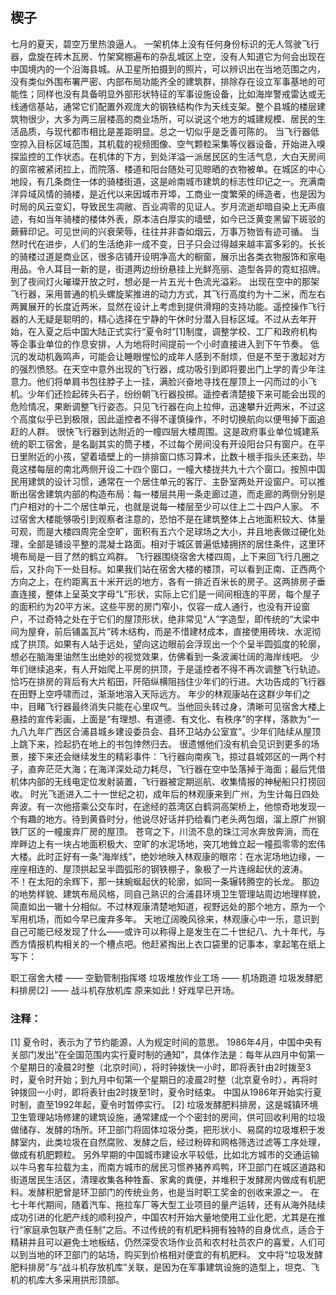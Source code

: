 ## 楔子

七月的夏天，碧空万里热浪逼人。
一架机体上没有任何身份标识的无人驾驶飞行器，盘旋在砖木瓦房、竹架窝棚遍布的杂乱城区上空，没有人知道它为何会出现在中国境内的一个沿海县城。从卫星所拍摄到的照片，可以辨识出在当地范围之内，没有类似外围布署严密、内部布局功能齐全的建筑群，排除存在设立军事基地的可能性；同样也没有具备明显外部形状特征的军事设施设备，比如海岸警戒雷达或无线通信基站，通常它们配置外观庞大的钢铁结构作为天线支架。整个县城的楼层建筑物很少，大多为两三层楼高的商业场所，可以说这个地方的城建规模、居民的生活品质，与现代都市相比是差距明显。总之一切似乎是乏善可陈的。
当飞行器低空掠入目标区域范围，其机载的视频图像、空气颗粒采集等仪器设备，开始进入嗅探监控的工作状态。在机体的下方，到处洋溢一派居民区的生活气息，大白天房间的窗帘被紧闭拉上，而院落、楼道和阳台随处可见晾晒的衣物被单。在城区的中心地段，有几条商住一体的骑楼街道，这是岭南城市建筑的标志性印记之一。充满南洋异域风情的骑楼，是近代以来因城市开埠，工商业一度繁荣的缔造者，也是因为时局的风云变幻，导致民生凋敝、百业凋零的见证人。岁月流逝却暗自染上无声痕迹，有如当年骑楼的楼体外表，原本洁白厚实的墙壁，如今已泛黄变黑留下斑驳的蕨藓印记。可见世间的兴衰荣辱，往往并非杳如烟云，万事万物皆有迹可循。
当然时代在进步，人们的生活绝非一成不变，日子只会过得越来越丰富多彩的。长长的骑楼过道是商业区，很多店铺开设明净高大的橱窗，展示出各类衣物服饰和家电用品。令人耳目一新的是，街道两边纷纷悬挂上光鲜亮丽、造型各异的霓虹招牌。到了夜间灯火璀璨开放之时，想必是一片五光十色流光溢彩。
出现在空中的那架飞行器，采用普通的机头螺旋桨推进的动力方式，其飞行高度约为十二米，而左右两翼展开的长度近两米，显然在设计上考虑到提供滑翔的支持功能。遥控操作飞行器的人无疑是聪明的，精心选择在宁静的午休时分潜入目标区域。不过从去年开始，在入夏之后中国大陆正式实行“夏令时”[1]制度，调整学校、工厂和政府机构等企事业单位的作息安排，人为地将时间提前一个小时直接进入到下午节奏。
低沉的发动机轰鸣声，可能会让睡眼惺忪的成年人感到不耐烦，但是不至于激起对方的强烈愤怒。在天空中意外出现的飞行器，成功吸引到即将要出门上学的青少年注意力。他们将单肩书包往脖子上一挂，满脸兴奋地寻找在屋顶上一闪而过的小飞机。少年们还捡起砖头石子，纷纷朝飞行器投掷。遥控者清楚接下来可能会出现的危险情况，果断调整飞行姿态。只见飞行器在向上拉伸，迅速攀升近两米，不过这个高度似乎已到极限，因此遥控者不得不谨慎操作，不时切换航向以便甩掉下面追赶的人群。
很快飞行器到达附近的一幢四层大楼周围。这是政府事业单位城建系统的职工宿舍，是名副其实的筒子楼，不过每个房间没有开设阳台只有窗户。在平日里附近的小孩，望着墙壁上的一排排窗口练习算术，比数十根手指头还来劲，毕竟这楼每层的南北两侧开设二十四个窗口，一幢大楼拢共九十六个窗口。按照中国民用建筑的设计习惯，通常在一个居住单元的客厅、主卧室两处开设窗户。可以推断出宿舍建筑内部的构造布局：每一楼层共用一条走廊过道，而走廊的两侧分别是门户相对的十二个居住单元，也就是说每一楼层至少可以住上二十四户人家。
不过宿舍大楼能够吸引到观察者注意的，恐怕不是在建筑整体上占地面积较大、体量可观，而是大楼四周完全空旷，面积有五六个足球场之大小，并且地表做过硬化处理，全部是铺设平整的混凝士路面。相对于城区普遍低矮拥挤的居住条件，这里环境布局是一目了然的鹤立鸡群。
飞行器围绕宿舍大楼四周，上下来回飞行几圈之后，又扑向下一处目标。如果我们站在宿舍大楼的楼顶，可以看到正南、正西两个方向之上，在约距离五十米开远的地方，各有一排近百米长的房子。这两排房子垂直连接，整体上呈英文字母“L”形状，实际上它们是一间间相连的平房，每个屋子的面积约为20平方米。这些平房的房门窄小，仅容一成人通行，也没有开设窗户，不过奇特之处在于它们的屋顶形状，绝非常见“人”字造型，即传统的“大梁中间为屋脊，前后铺盖瓦片”砖木结构，而是不惜建材成本，直接使用砖块、水泥彻成了拱顶。如果有人站于远处，望向这边眼前会浮现出一个个呈半圆弧度的轮廓，想必在脑海里油然生出绝妙的视觉效果，仿佛看到一条波澜壮阔的海岸线吧。
少年们继续追来，有人开始爬上平房的拱顶，于是遥控者不得不再次调整飞行轨迹。恰巧在排房的背后有大片稻田，阡陌纵横阻挡住少年们的行进。大功告成的飞行器在田野上空呼啸而过，渐渐地溶入天际远方。
年少的林观康站在这群少年们之中，目睹飞行器最终消失只能在心里叹气。当他回头转过身，清晰可见宿舍大楼上悬挂的宣传彩画，上面是“有理想、有道德、有文化、有秩序”的字样，落款为“一九八九年广西区合浦县城乡建设委员会、县环卫站办公室宣”。少年们陆续从屋顶上跳下来，捡起扔在地上的书包悻然归去。
很遗憾他们没有机会见识到更多的场景，接下来还会继续发生的精彩事件：飞行器向南疾飞，掠过县城郊区的一两个村子，直奔茫茫大海；在海洋深处动力耗尽，飞行器在空中坠落掉于海面；最后凭借机体内部的无线电定位发射装置，飞行器被定期巡航、收集情报的神秘船只打捞回收。
时光飞逝进入二十一世纪之初，成年后的林观康来到广州，为生计每日四处奔波。有一次他搭乘公交车时，在途经的荔湾区白鹤洞高架桥上，他惊奇地发现一个有趣的地方。待到黄昏时分，他说尽好话并扔给看门老头两包烟，溜上原广州钢铁厂区的一幢废弃厂房的屋顶。
苍穹之下，川流不息的珠江河水奔放奔淌，而在岸畔边上有一块占地面积极大、空旷的水泥场地，突兀地耸立起一幢孤零零的宏伟大楼。此时正好有一条“海岸线”，绝妙地映入林观康的眼帘：在水泥场地边缘，一座座相连的、屋顶拱起呈半圆弧形的钢铁棚子，象极了一片连绵起伏的波涛。
不！在太阳的余辉下，那一抹蜿蜒起伏的轮廓，如同一条辗转腾空的长龙。
那边的地势样貌、建筑布局风格，同自己熟识的合浦县环境卫生管理站周边地理样貌，简直如出一辙十分相似。不过林观康清楚地知道，视野远处的那个地方，原为一个军用机场，而如今早已废弃多年。
天地辽阔晚风徐来，林观康心中一乐，意识到自己可能已经发现了什么——或许可以称得上是发生在二十世纪八、九十年代，与西方情报机构相关的一个槽点吧。他赶紧掏出上衣口袋里的记事本，拿起笔在纸上写下：

职工宿舍大楼 —— 空勤管制指挥塔
垃圾堆放作业工场 —— 机场跑道
垃圾发酵肥料排房[2] —— 战斗机存放机库
原来如此！好戏早已开场。

### 注释：

[1] 夏令时，表示为了节约能源，人为规定时间的意思。
1986年4月，中国中央有关部门发出“在全国范围内实行夏时制的通知”，具体作法是：每年从四月中旬第一个星期日的凌晨2时整（北京时间），将时钟拨快一小时，即将表针由2时拨至3时，夏令时开始；到九月中旬第一个星期日的凌晨2时整（北京夏令时），再将时钟拨回一小时，即将表针由2时拨至1时，夏令时结束。
中国从1986年开始实行夏时制，直至1992年起，夏令时暂停实行。
[2] 垃圾发酵肥料排房，这是城镇环境卫生管理站场修建的建筑设施，通常建成一个个密封的房间，供可回收利用的垃圾做储存、发酵的场所。环卫部门将固体垃圾分类，把形状小、易腐的垃圾堆积于发酵室内，此类垃圾在自然腐败、发酵之后，经过粉碎和网格筛选过滤等工序处理，做成有机肥颗粒。
另外早期的中国城市建设水平较低，比如北方城市的交通运输以牛马套车拉载为主，而南方城市的居民习惯养猪养鸡鸭，环卫部门在城区道路和街道居民生活区，清理收集各种牲畜、家禽的粪便，并堆积于发酵房内做成有机肥料。发酵积肥曾是环卫部门的传统业务，也是当时职工奖金的创收来源之一。
在七十年代期间，随着汽车、拖拉车厂等大型工业项目的量产运转，还有从海外陆续成功引进的化肥产线的顺利投产，中国农村开始大量地使用工业化肥，尤其是在推行“家庭承包联产责任制”之后。不过传统的有机肥料拥有独特的自身优点，适合于精耕并且可以避免土地板结，仍然深受农场作业员和农村社员农户的喜爱，人们可以到当地的环卫部门的站场，购买到价格相对便宜的有机肥料。
文中将“垃圾发酵肥料排房”与“战斗机存放机库”关联，是因为在军事建筑设施的造型上，坦克、飞机的机库大多采用拱形顶部。
